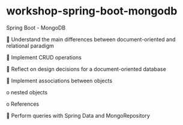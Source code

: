 # workshop-spring-boot-mongodb
Spring Boot - MongoDB

 Understand the main differences between document-oriented and relational paradigm

 Implement CRUD operations

 Reflect on design decisions for a document-oriented database

 Implement associations between objects

   o nested objects

   o References

 Perform queries with Spring Data and MongoRepository
